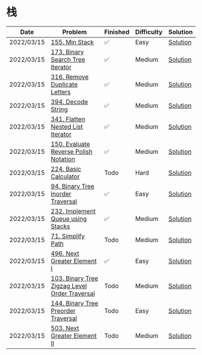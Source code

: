 # 栈
| Date       | Problem                                                                                                                  | Finished | Difficulty | Solution                                            |
|------------|--------------------------------------------------------------------------------------------------------------------------|----------|------------|-----------------------------------------------------|
| 2022/03/15 | [155. Min Stack](https://leetcode.com/problems/min-stack/)                                                               | ✅        | Easy       | [Solution](./src/stack/MinStack.java)               |
| 2022/03/15 | [173. Binary Search Tree Iterator](https://leetcode.com/problems/binary-search-tree-iterator/)                           | ✅        | Medium     | [Solution](./src/stack/BSTIterator.java)            |
| 2022/03/15 | [316. Remove Duplicate Letters](https://leetcode.com/problems/remove-duplicate-letters/)                                 | ✅        | Medium     | [Solution](./src/stack/RemoveDuplicateLetters.java) |
| 2022/03/15 | [394. Decode String](https://leetcode.com/problems/decode-string/)                                                       | ✅        | Medium     | [Solution](./src/stack/DecodeString.java)           |
| 2022/03/15 | [341. Flatten Nested List Iterator](https://leetcode.com/problems/flatten-nested-list-iterator/)                         | ✅        | Medium     | [Solution](./src/stack/NestedIterator.java)         |
| 2022/03/15 | [150. Evaluate Reverse Polish Notation](https://leetcode.com/problems/evaluate-reverse-polish-notation/)                 | ✅        | Medium     | [Solution](./src/stack/EvalRPN.java)                |
| 2022/03/15 | [224. Basic Calculator](https://leetcode.com/problems/basic-calculator/)                                                 | Todo     | Hard       | [Solution](./src/stack/Calculate.java)              |
| 2022/03/15 | [94. Binary Tree Inorder Traversal](https://leetcode.com/problems/binary-tree-inorder-traversal/)                        | ✅        | Easy       | [Solution](./src/stack/InorderTraversal.java)       |
| 2022/03/15 | [232. Implement Queue using Stacks](https://leetcode.com/problems/implement-queue-using-stacks/)                         | ✅        | Medium     | [Solution](./src/stack/MyQueue.java)                |
| 2022/03/15 | [71. Simplify Path](https://leetcode.com/problems/simplify-path/)                                                        | Todo     | Medium     | [Solution](./src/stack/SimplifyPath.java)           |
| 2022/03/15 | [496. Next Greater Element I](https://leetcode.com/problems/next-greater-element-i/)                                     | ✅        | Easy       | [Solution](./src/stack/NextGreaterElement.java)     |
| 2022/03/15 | [103. Binary Tree Zigzag Level Order Traversal](https://leetcode.com/problems/binary-tree-zigzag-level-order-traversal/) | Todo     | Medium     | [Solution](./src/stack/ZigzagLevelOrder.java)       |
| 2022/03/15 | [144. Binary Tree Preorder Traversal](https://leetcode.com/problems/binary-tree-preorder-traversal/)                     | Todo     | Easy       | [Solution](./src/stack/PreorderTraversal.java)      |
| 2022/03/15 | [503. Next Greater Element II](https://leetcode.com/problems/next-greater-element-ii/)                                   | Todo     | Medium     | [Solution](./src/stack/NextGreaterElements.java)    |
